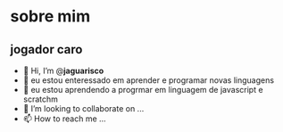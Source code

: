 # sobre mim
## jogador caro

- 👋 Hi, I’m @**jaguarisco**
- 👀 eu estou enteressado em aprender e programar novas linguagens
- 🌱 eu estou aprendendo a progrmar em linguagem de javascript e scratchm 
- 💞️ I’m looking to collaborate on ...
- 📫 How to reach me ...

<!---

jaguarisco/jaguarisco is a ✨ special ✨ repository because its `README.md` (this file) appears on your GitHub profile.
You can click the Preview link to take a look at your changes.
--->
